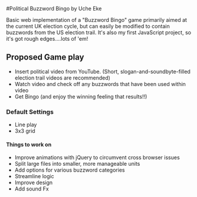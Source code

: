 #Political Buzzword Bingo 
by Uche Eke

Basic web implementation of a "Buzzword Bingo" game primarily aimed at the current UK election cycle, but can easily be modified to contain buzzwords from the US election trail. It's also my first JavaScript project, so it's got rough edges....lots of 'em!

## Proposed Game play

- Insert political video from YouTube. (Short, slogan-and-soundbyte-filled election trail videos are recommended)
- Watch video and check off any buzzwords that have been used within video 
- Get Bingo (and enjoy the winning feeling that results!!)

### Default Settings

- Line play
- 3x3 grid


#### Things to work on

- Improve animations with jQuery to circumvent cross browser issues
- Split large files into smaller, more manageable units
- Add options for various buzzword categories
- Streamline logic
- Improve design
- Add sound Fx
